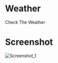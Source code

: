 # Weather
Check The Weather

# Screenshot

![Screenshot_1](https://github.com/Bxugur/Weather/assets/103511917/c9a0e4df-f871-4fba-a9bb-eac204f3fe7d)
